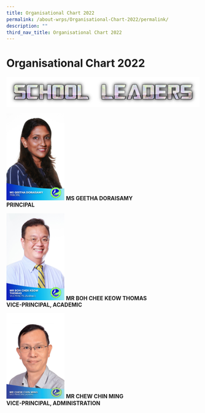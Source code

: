 ```yaml
---
title: Organisational Chart 2022
permalink: /about-wrps/Organisational-Chart-2022/permalink/
description: ""
third_nav_title: Organisational Chart 2022
---
```

Organisational Chart 2022
=========================
![](/images/SLs.png)   

<img src="/images/Geetha.jpg" style="width:30%">     **MS GEETHA DORAISAMY**    
**PRINCIPAL**

<img src="/images/Thomas.jpg" style="width:30%">    **MR BOH CHEE KEOW THOMAS**    
**VICE-PRINCIPAL, ACADEMIC**

<img src="/images/Chew.png" style="width:30%">  **MR CHEW CHIN MING**   
**VICE-PRINCIPAL, ADMINISTRATION**
